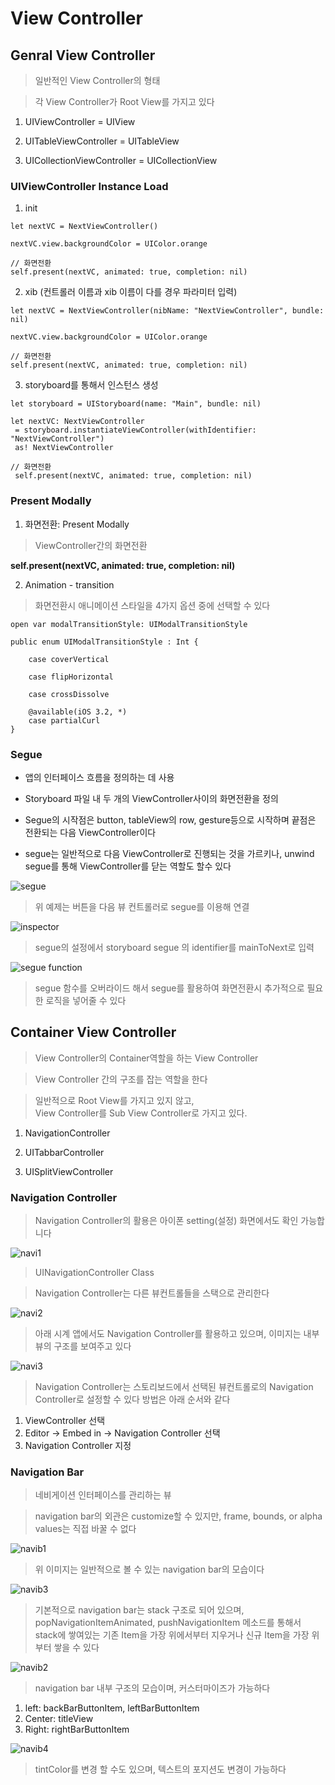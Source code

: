 # View Controller

## Genral View Controller

> 일반적인 View Controller의 형태

> 각 View Controller가 Root View를 가지고 있다

1. UIViewController = UIView 

2. UITableViewController = UITableView

3. UICollectionViewController = UICollectionView

### UIViewController Instance Load

 1. init
 
 ~~~
 let nextVC = NextViewController()
 
 nextVC.view.backgroundColor = UIColor.orange
 
 // 화면전환
 self.present(nextVC, animated: true, completion: nil)
 ~~~   
 
 2. xib (컨트롤러 이름과 xib 이름이 다를 경우 파라미터 입력)
 
 ~~~
 let nextVC = NextViewController(nibName: "NextViewController", bundle: nil)
 
 nextVC.view.backgroundColor = UIColor.orange
 
 // 화면전환
 self.present(nextVC, animated: true, completion: nil)
 ~~~
     
 3. storyboard를 통해서 인스턴스 생성
 
 ~~~       
 let storyboard = UIStoryboard(name: "Main", bundle: nil)
 
 let nextVC: NextViewController 
  = storyboard.instantiateViewController(withIdentifier: "NextViewController") 
  as! NextViewController
        
 // 화면전환
  self.present(nextVC, animated: true, completion: nil)
 ~~~
 
### Present Modally
 
 1. 화면전환: Present Modally
 > ViewController간의 화면전환
 
 **self.present(nextVC, animated: true, completion: nil)** 
 
 2. Animation - transition
 > 화면전환시 애니메이션 스타일을 4가지 옵션 중에 선택할 수 있다
 
 ~~~
 open var modalTransitionStyle: UIModalTransitionStyle
 
 public enum UIModalTransitionStyle : Int {

     case coverVertical

     case flipHorizontal

     case crossDissolve

     @available(iOS 3.2, *)
     case partialCurl
}
~~~

### Segue

* 앱의 인터페이스 흐름을 정의하는 데 사용

* Storyboard 파일 내 두 개의 ViewController사이의 화면전환을 정의

* Segue의 시작점은 button, tableView의 row, gesture등으로
시작하며 끝점은 전환되는 다음 ViewController이다

* segue는 일반적으로 다음 ViewController로 진행되는 것을 가르키나, unwind segue를 통해 ViewController를 닫는 역할도 할수 있다

![](/Img/segue1.png "segue")

> 위 예제는 버튼을 다음 뷰 컨트롤러로 segue를 이용해 연결

![](/Img/segue3.png "inspector")

> segue의 설정에서 storyboard segue 의 identifier를 mainToNext로 입력

![](/Img/segue2.png "segue function")

> segue 함수를 오버라이드 해서 segue를 활용하여 화면전환시 추가적으로 필요한 로직을 넣어줄 수 있다

## Container View Controller

> View Controller의 Container역할을 하는 View Controller

> View Controller 간의 구조를 잡는 역할을 한다

> 일반적으로 Root View를 가지고 있지 않고,  
View Controller를 Sub View Controller로 가지고 있다.

1. NavigationController

2. UITabbarController

3. UISplitViewController

### Navigation Controller

> Navigation Controller의 활용은 아이폰 setting(설정) 화면에서도 확인 가능합니다

![](/Img/navi1.png "navi1")

> UINavigationController Class

> Navigation Controller는 다른 뷰컨트롤들을 스택으로 관리한다

![](/Img/navi2.png "navi2")

> 아래 시계 앱에서도 Navigation Controller를 활용하고 있으며, 이미지는 내부 뷰의 구조를 보여주고 있다

![](/Img/navi3.png "navi3")

> Navigation Controller는 스토리보드에서 선택된 뷰컨트롤로의 Navigation Controller로 설정할 수 있다
> 방법은 아래 순서와 같다 

1. ViewController 선택
2. Editor -> Embed in -> Navigation Controller 선택
3. Navigation Controller 지정

### Navigation Bar

> 네비게이션 인터페이스를 관리하는 뷰

> navigation bar의 외관은 customize할 수 있지만,
> frame, bounds, or alpha values는 직접 바꿀 수 없다

![](/Img/navib1.png "navib1")

> 위 이미지는 일반적으로 볼 수 있는 navigation bar의 모습이다

![](/Img/navib3.png "navib3")

> 기본적으로 navigation bar는 stack 구조로 되어 있으며, popNavigationItemAnimated, pushNavigationItem 메소드를 통해서 stack에 쌓여있는 기존 Item을 가장 위에서부터 지우거나 신규 Item을
가장 위 부터 쌓을 수 있다 

![](/Img/navib2.png "navib2")

> navigation bar 내부 구조의 모습이며, 커스터마이즈가 가능하다

1. left: backBarButtonItem, leftBarButtonItem
2. Center: titleView
3. Right: rightBarButtonItem

![](/Img/navib4.png "navib4")

> tintColor를 변경 할 수도 있으며, 텍스트의 포지션도 변경이 가능하다